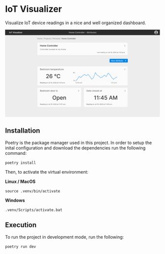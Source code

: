 # IoT Visualizer

Visualize IoT device readings in a nice and well organized dashboard.

![Attributes Screen](docs/assets/images/attributes-screen.png)

## Installation

Poetry is the package manager used in this project. In order to setup the inital configuration and download the dependencies run the following command:

```
poetry install
```

Then, to activate the virtual environment:

**Linux / MacOS**

```
source .venv/bin/activate
```

**Windows**

```
.venv/Scripts/activate.bat
```

## Execution

To run the project in development mode, run the following:

```
poetry run dev
```
